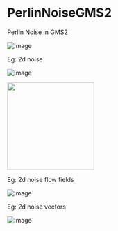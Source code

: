 # PerlinNoiseGMS2

Perlin Noise in GMS2

![image](https://user-images.githubusercontent.com/75506292/206869313-ab972d96-bf20-4b2d-8290-8386da71d7b5.png)

Eg: 2d noise

![image](https://user-images.githubusercontent.com/75506292/206869321-db7f805d-a4cd-4988-806b-f4c190753631.png)

<img src="https://user-images.githubusercontent.com/75506292/206869321-db7f805d-a4cd-4988-806b-f4c190753631.png" width="200" height="auto" />

Eg: 2d noise flow fields

![image](https://user-images.githubusercontent.com/75506292/206869331-9e558a6a-e812-496b-baa5-0e1bef83c5b5.png)

Eg: 2d noise vectors

![image](https://user-images.githubusercontent.com/75506292/206869341-2b23d588-2376-4f08-abfb-1851adb19ab0.png)
